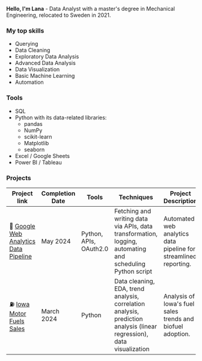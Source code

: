 **Hello, I'm Lana** - Data Analyst with a master's degree in Mechanical Engineering, relocated to Sweden in 2021.

### My top skills
- Querying
- Data Cleaning
- Exploratory Data Analysis
- Advanced Data Analysis
- Data Visualization
- Basic Machine Learning
- Automation

### Tools
- SQL
- Python with its data-related libraries:
  - pandas
  - NumPy
  - scikit-learn
  - Matplotlib
  - seaborn
- Excel / Google Sheets
- Power BI / Tableau

### Projects

| Project link | Completion Date | Tools | Techniques | Project Description |
|---|---|---|---|---|
| :arrows_counterclockwise: [Google Web Analytics Data Pipeline](https://github.com/lanavirsen/Google-Web-Analytics-Data-Pipeline/tree/main) | May 2024 | Python, APIs, OAuth2.0 | Fetching and writing data via APIs, data transformation, logging, automating and scheduling Python script | Automated web analytics data pipeline for streamlined reporting. |
| :fuelpump: [Iowa Motor Fuels Sales](https://github.com/lanavirsen/Iowa-Motor-Fuel-Sales) | March 2024 | Python | Data cleaning, EDA, trend analysis, correlation analysis, prediction analysis (linear regression), data visualization | Analysis of Iowa's fuel sales trends and biofuel adoption. |

<!--
**lanavirsen/lanavirsen** is a ✨ _special_ ✨ repository because its `README.md` (this file) appears on your GitHub profile.

Here are some ideas to get you started:

- 🔭 I’m currently working on ...
- 🌱 I’m currently learning ...
- 👯 I’m looking to collaborate on ...
- 🤔 I’m looking for help with ...
- 💬 Ask me about ...
- 📫 How to reach me: ...
- 😄 Pronouns: ...
- ⚡ Fun fact: ...
-->
